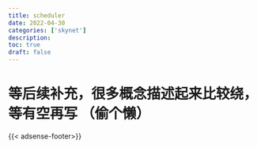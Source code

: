 ```yaml
---
title: scheduler
date: 2022-04-30
categories: ['skynet']
description: 
toc: true
draft: false
---
```





# 等后续补充，很多概念描述起来比较绕，等有空再写 （偷个懒）


{{< adsense-footer>}}